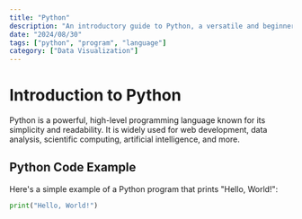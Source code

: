 ```yaml
---
title: "Python"
description: "An introductory guide to Python, a versatile and beginner-friendly programming language widely used in various domains such as web development, data science, and AI."
date: "2024/08/30"
tags: ["python", "program", "language"]
category: ["Data Visualization"]
---
```


# Introduction to Python

Python is a powerful, high-level programming language known for its simplicity and readability. It is widely used for web development, data analysis, scientific computing, artificial intelligence, and more.

## Python Code Example

Here's a simple example of a Python program that prints "Hello, World!":

```python
print("Hello, World!")